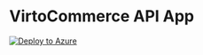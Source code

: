 # VirtoCommerce API App
[![Deploy to Azure](http://azuredeploy.net/deploybutton.png)](https://azuredeploy.net/)
